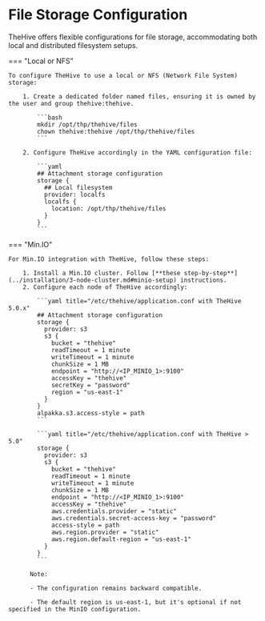 # File Storage Configuration

TheHive offers flexible configurations for file storage, accommodating both local and distributed filesystem setups.

=== "Local or NFS"

    To configure TheHive to use a local or NFS (Network File System) storage:

        1. Create a dedicated folder named files, ensuring it is owned by the user and group thehive:thehive.
        
            ```bash
            mkdir /opt/thp/thehive/files
            chown thehive:thehive /opt/thp/thehive/files
            ```

        2. Configure TheHive accordingly in the YAML configuration file:

            ```yaml
            ## Attachment storage configuration
            storage {
              ## Local filesystem
              provider: localfs
              localfs {
                location: /opt/thp/thehive/files
              }
            }
            ```

=== "Min.IO" 

    For Min.IO integration with TheHive, follow these steps:

        1. Install a Min.IO cluster. Follow [**these step-by-step**](../installation/3-node-cluster.md#minio-setup) instructions.
        2. Configure each node of TheHive accordingly:

            ```yaml title="/etc/thehive/application.conf with TheHive 5.0.x"
            ## Attachment storage configuration
            storage {
              provider: s3
              s3 {
                bucket = "thehive"
                readTimeout = 1 minute
                writeTimeout = 1 minute
                chunkSize = 1 MB
                endpoint = "http://<IP_MINIO_1>:9100"
                accessKey = "thehive"
                secretKey = "password"
                region = "us-east-1"
              }
            }
            alpakka.s3.access-style = path
            ```

            ```yaml title="/etc/thehive/application.conf with TheHive > 5.0"
            storage {
              provider: s3
              s3 {
                bucket = "thehive"
                readTimeout = 1 minute
                writeTimeout = 1 minute
                chunkSize = 1 MB
                endpoint = "http://<IP_MINIO_1>:9100"
                accessKey = "thehive"
                aws.credentials.provider = "static"
                aws.credentials.secret-access-key = "password"
                access-style = path
                aws.region.provider = "static"
                aws.region.default-region = "us-east-1"
              }
            }
            ```

          Note:
          
          - The configuration remains backward compatible.
          
          - The default region is us-east-1, but it's optional if not specified in the MinIO configuration.